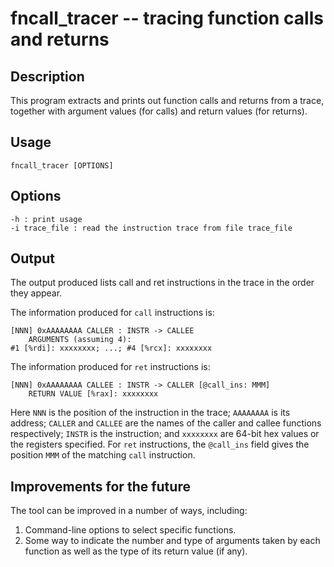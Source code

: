 # fncall_tracer -- tracing function calls and returns

## Description
This program extracts and prints out function calls and returns from a trace, together with argument values (for calls) and return values (for returns).

## Usage

    fncall_tracer [OPTIONS]

## Options
    -h : print usage
    -i trace_file : read the instruction trace from file trace_file

## Output
The output produced lists call and ret instructions in the trace in the order they appear.

The information produced for `call` instructions is:

    [NNN] 0xAAAAAAAA CALLER : INSTR -> CALLEE
        ARGUMENTS (assuming 4):
	#1 [%rdi]: xxxxxxxx; ...; #4 [%rcx]: xxxxxxxx

The information produced for `ret` instructions is:

    [NNN] 0xAAAAAAAA CALLEE : INSTR -> CALLER [@call_ins: MMM]
        RETURN VALUE [%rax]: xxxxxxxx

Here `NNN` is the position of the instruction in the trace; `AAAAAAAA` is its address; `CALLER` and `CALLEE` are the names of the caller and callee functions respectively; `INSTR` is the instruction; and `xxxxxxxx` are 64-bit hex values or the registers specified.  For `ret` instructions, the `@call_ins` field gives the position `MMM` of the matching `call` instruction.

## Improvements for the future
The tool can be improved in a number of ways, including:

1) Command-line options to select specific functions.
2) Some way to indicate the number and type of arguments taken by each function as well as the type of its return value (if any).

